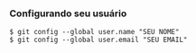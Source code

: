 ###  Configurando seu usuário    


```
$ git config --global user.name "SEU NOME"
$ git config --global user.email "SEU EMAIL"
```

